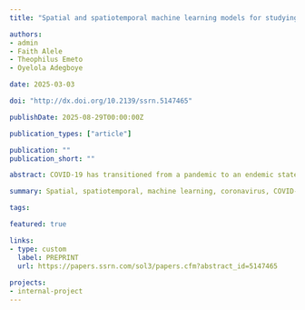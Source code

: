 ```yaml
---
title: "Spatial and spatiotemporal machine learning models for studying COVID-19 dynamics: A review of methodology and reporting practices (Revised version accepted for publication in Epidemiologic Reviews)"

authors:
- admin
- Faith Alele
- Theophilus Emeto
- Oyelola Adegboye

date: 2025-03-03

doi: "http://dx.doi.org/10.2139/ssrn.5147465"

publishDate: 2025-08-29T00:00:00Z

publication_types: ["article"]

publication: ""
publication_short: ""

abstract: COVID-19 has transitioned from a pandemic to an endemic state, but the emergence of novel variants continues to pose significant public health challenges. This study aimed to systematically review the application of spatial and spatiotemporal machine learning (ML) models in understanding the dynamics of COVID-19 and the local-level drivers, including demographic, socioeconomic, environmental, epidemiological, healthcare, housing conditions, behavioural, and vaccination. A systematic search was conducted across Scopus, Web of Science, PubMed, Emcare (via Ovid), the WHO COVID-19 database, and grey literature, adhering to PRISMA guidelines. Data extraction followed the Critical Appraisal and Data Extraction for Systematic Reviews of Prediction Modelling Studies (CHARMS) checklist, and study quality was assessed using a validated scoring system. A total of 42 studies met the inclusion criteria. Our findings indicate that global-scale spatial and spatiotemporal ML models dominate the field. Standalone factors such as demographic, environmental, and socioeconomic variables are frequently used as local-level drivers. However, integrating these into composite indicatorsaggregating multiple standalone factors into a single score-is notably lacking. This review highlights critical gaps in the current use of spatial and spatiotemporal ML models to understand the spatial epidemiology of COVID-19. Addressing these gaps could significantly enhance the understanding of COVID-19 dynamics and inform the development of effective public health strategies to mitigate future threats.

summary: Spatial, spatiotemporal, machine learning, coronavirus, COVID-19, infectious disease, epidemiology, public health.

tags:

featured: true

links:
- type: custom
  label: PREPRINT
  url: https://papers.ssrn.com/sol3/papers.cfm?abstract_id=5147465
  
projects:
- internal-project
---
```

